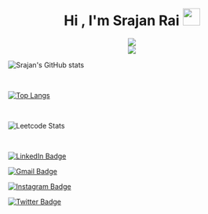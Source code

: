 <h1 align="center"><b>Hi , I'm Srajan Rai </b><img src="https://media.giphy.com/media/hvRJCLFzcasrR4ia7z/giphy.gif" width="35"></h1>
<p align="center">
<img src="https://komarev.com/ghpvc/?username=TheSrajan&color=0E9C47&style=for-the-badge">

<br>

<a href='https://open.spotify.com/user/31knoszublj4pb4324spqwjo55dq'>
    <img src='https://img.shields.io/badge/Kick out of the Lights-&?style=social&logo=spotify'>
  </a>
<br>

![Srajan's GitHub stats](https://github-readme-stats.vercel.app/api?username=TheSrajan&show_icons=true&theme=dark)

<br>

[![Top Langs](https://github-readme-stats.vercel.app/api/top-langs/?username=TheSrajan&langs_count=8&theme=dark)](https://github.com/anuraghazra/github-readme-stats)

<br>

![Leetcode Stats](https://leetcard.jacoblin.cool/rai-)

<br>
  

  [![LinkedIn Badge](https://img.shields.io/badge/-Srajan_Rai-blue?style=flat-square&logo=Linkedin&logoColor=white&link=https://www.linkedin.com/in/srnr/)](https://www.linkedin.com/in/srnr/)&nbsp;
  
  [![Gmail Badge](https://img.shields.io/badge/-srajanrai2.0@gmail.com-red?style=flat-square&logo=Gmail&logoColor=white)](mailto:srajanrai2.0@gmail.com)&nbsp;
  
  [![Instagram Badge](https://img.shields.io/badge/-Srajan_Rai-EB2A08?style=flat-square&logo=Instagram&logoColor=white)](https://www.instagram.com/notcapslock/)&nbsp;
  
  [![Twitter Badge](https://img.shields.io/badge/-Srajan_Rai-blue?style=flat-square&logo=Twitter&logoColor=white)](https://twitter.com/srajanra1)&nbsp;
  

</div>

